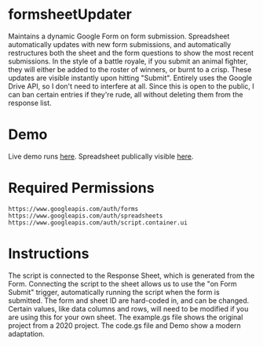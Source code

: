 # formsheetUpdater
Maintains a dynamic Google Form on form submission. Spreadsheet automatically updates with new form submissions, and automatically restructures both the sheet and the form questions to show the most recent submissions.
In the style of a battle royale, if you submit an animal fighter, they will either be added to the roster of winners, or burnt to a crisp. These updates are visible instantly upon hitting "Submit". Entirely uses the Google Drive API, so I don't need to interfere at all. Since this is open to the public, I can ban certain entries if they're rude, all without deleting them from the response list.

# Demo
Live demo runs <a href="https://docs.google.com/forms/d/e/1FAIpQLScvLAqfzygjUU5dR8bXivg8eGSu3lgdCeTEIZ1eN4lNIcJLpQ/viewform?usp=dialog">here</a>. Spreadsheet publically visible <a href="https://docs.google.com/spreadsheets/d/1vM5tDYsh08I9GfbwUGk7ZqbJ37GaLDsOQOQx6qhdyF8/edit?usp=sharing">here</a>.
# Required Permissions
    https://www.googleapis.com/auth/forms
    https://www.googleapis.com/auth/spreadsheets
    https://www.googleapis.com/auth/script.container.ui

# Instructions
The script is connected to the Response Sheet, which is generated from the Form. Connecting the script to the sheet allows us to use the "on Form Submit" trigger, automatically running the script when the form is submitted. The form and sheet ID are hard-coded in, and can be changed. Certain values, like data columns and rows, will need to be modified if you are using this for your own sheet.
The example.gs file shows the original project from a 2020 project. The code.gs file and Demo show a modern adaptation.
